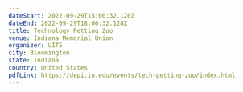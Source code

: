 ```yaml
---
dateStart: 2022-09-29T15:00:32.120Z
dateEnd: 2022-09-29T18:00:32.128Z
title: Technology Petting Zoo
venue: Indiana Memorial Union
organizer: UITS
city: Bloomington
state: Indiana
country: United States
pdfLink: https://depi.iu.edu/events/tech-petting-zoo/index.html
---
```

